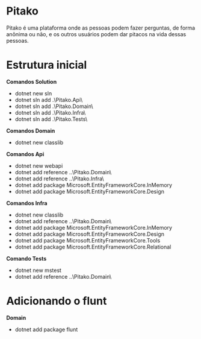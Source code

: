 # Pitako

<p> Pitako é uma plataforma onde as pessoas podem fazer perguntas, de forma anônima ou não, e os outros usuários podem dar pitacos na vida dessas pessoas.</p>

# Estrutura inicial

**Comandos Solution**

- dotnet new sln
- dotnet sln add .\Pitako.Api\
- dotnet sln add .\Pitako.Domain\
- dotnet sln add .\Pitako.Infra\
- dotnet sln add .\Pitako.Tests\

**Comandos Domain**

- dotnet new classlib

**Comandos Api**

- dotnet new webapi
- dotnet add reference ..\Pitako.Domain\
- dotnet add reference ..\Pitako.Infra\
- dotnet add package Microsoft.EntityFrameworkCore.InMemory
- dotnet add package Microsoft.EntityFrameworkCore.Design

**Comandos Infra**

- dotnet new classlib
- dotnet add reference ..\Pitako.Domain\
- dotnet add package Microsoft.EntityFrameworkCore.InMemory
- dotnet add package Microsoft.EntityFrameworkCore.Design
- dotnet add package Microsoft.EntityFrameworkCore.Tools
- dotnet add package Microsoft.EntityFrameworkCore.Relational

**Comando Tests**

- dotnet new mstest
- dotnet add reference ..\Pitako.Domain\

# Adicionando o flunt

**Domain**

- dotnet add package flunt